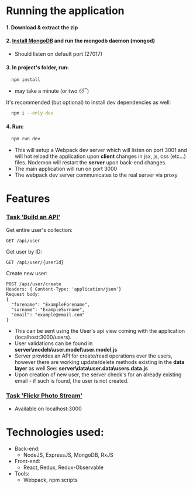 

# Running the application

#### 1. Download & extract the zip
#### 2. [Install MongoDB](https://www.mongodb.com/download-center?jmp=nav#community) and run the mongodb daemon (mongod)
  - Should listen on default port (27017)

#### 3. In project's folder, run:

```sh
  npm install
```
- may take a minute (or two  😴)

It's recommended (but optional) to install dev dependencies as well:
```sh
  npm i --only-dev
```


#### 4. Run:
```sh
  npm run dev
```
  - This will setup a Webpack dev server which will listen on port 3001 and will hot reload the application upon **client** changes in jsx, js, css (etc...) files. Nodemon will restart the **server** upon back-end changes.
  - The main application will run on port 3000
  - The webpack dev server communicates to the real server via proxy

# Features
  ### [Task 'Build an API'](https://github.com/holidayextras/culture/blob/master/recruitment/developer-API-task.md)

Get entire user's collection:
````  
GET /api/user
````

Get user by ID:
````  
GET /api/user/{userId}
````

Create new user:
````  
POST /api/user/create
Headers: { Content-Type: 'application/json'}
Request body:
{
  "forename": "ExampleForename",
  "surname": "ExampleSurname",
  "email": "example@email.com"
}
````
  - This can be sent using the User's api view coming with the application (localhost:3000/users).
  - User validations can be found in **server\models\user.model\user.model.js**
  - Server provides an API for create/read operations over the users, however there are working update/delete methods existing in the **data layer** as well
  See: **server\data\user.data\users.data.js**
  - Upon creation of new user, the server check's for an already existing email - if such is found, the user is not created.

### [Task 'Flickr Photo Stream'](https://github.com/holidayextras/culture/blob/master/recruitment/developer-flickr-task.md)

- Available on localhost:3000

# Technologies used:
* Back-end:
  - NodeJS, ExpressJS, MongoDB, RxJS
* Front-end:
  -  React, Redux, Redux-Observable
* Tools:
  * Webpack, npm scripts
